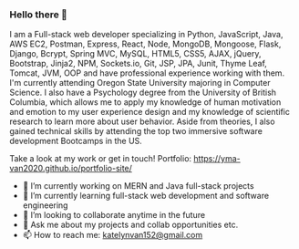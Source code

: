 ### Hello there 🌟

I am a Full-stack web developer specializing in Python, JavaScript, Java, AWS EC2, Postman, Express, React, Node, MongoDB, Mongoose, Flask, Django, Bcrypt, Spring MVC, MySQL, HTML5, CSS5, AJAX, jQuery, Bootstrap, Jinja2, NPM, Sockets.io, Git, JSP, JPA, Junit, Thyme Leaf, Tomcat, JVM, OOP and have professional experience working with them. I'm currently attending Oregon State University majoring in Computer Science. I also have a Psychology degree from the University of British Columbia, which allows me to apply my knowledge of human motivation and emotion to my user experience design and my knowledge of scientific research to learn more about user behavior. Aside from theories, I also gained technical skills by attending the top two immersive software development Bootcamps in the US.

Take a look at my work or get in touch!
Portfolio: https://yma-van2020.github.io/portfolio-site/

- 🔭 I’m currently working on MERN and Java full-stack projects
- 🌱 I’m currently learning full-stack web development and software engineering
- 👯 I’m looking to collaborate anytime in the future
- 💬 Ask me about my projects and collab opportunities etc. 
- 📫 How to reach me: katelynvan152@gmail.com

